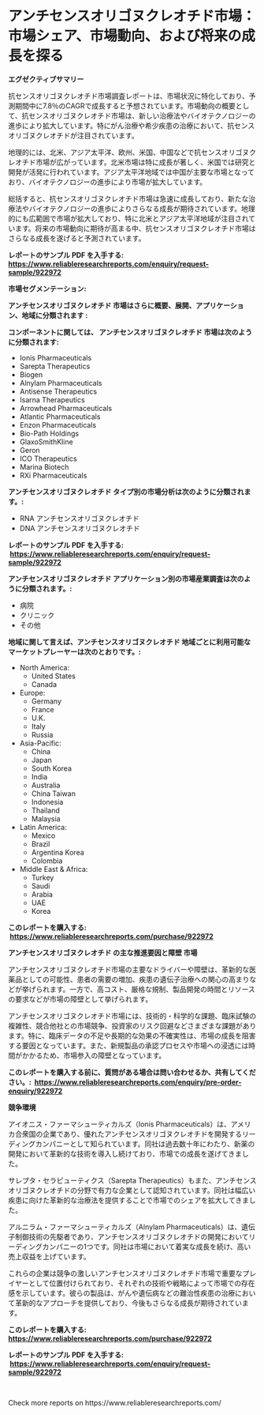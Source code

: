 <p><h1>アンチセンスオリゴヌクレオチド市場：市場シェア、市場動向、および将来の成長を探る</h1></p><p><strong>エグゼクティブサマリー</strong></p>
<p><p>抗センスオリゴヌクレオチド市場調査レポートは、市場状況に特化しており、予測期間中に7.8％のCAGRで成長すると予想されています。市場動向の概要として、抗センスオリゴヌクレオチド市場は、新しい治療法やバイオテクノロジーの進歩により拡大しています。特にがん治療や希少疾患の治療において、抗センスオリゴヌクレオチドが注目されています。</p><p>地理的には、北米、アジア太平洋、欧州、米国、中国などで抗センスオリゴヌクレオチド市場が広がっています。北米市場は特に成長が著しく、米国では研究と開発が活発に行われています。アジア太平洋地域では中国が主要な市場となっており、バイオテクノロジーの進歩により市場が拡大しています。</p><p>総括すると、抗センスオリゴヌクレオチド市場は急速に成長しており、新たな治療法やバイオテクノロジーの進歩によりさらなる成長が期待されています。地理的にも広範囲で市場が拡大しており、特に北米とアジア太平洋地域が注目されています。将来の市場動向に期待が高まる中、抗センスオリゴヌクレオチド市場はさらなる成長を遂げると予測されています。</p></p>
<p><strong>レポートのサンプル PDF を入手する: <a href="https://www.reliableresearchreports.com/enquiry/request-sample/922972">https://www.reliableresearchreports.com/enquiry/request-sample/922972</a></strong></p>
<p><strong>市場セグメンテーション:</strong></p>
<p><strong> アンチセンスオリゴヌクレオチド 市場はさらに概要、展開、アプリケーション、地域に分類されます :</strong></p>
<p><strong>コンポーネントに関しては、 アンチセンスオリゴヌクレオチド 市場は次のように分類されます: &nbsp;</strong></p>
<p><ul><li>Ionis Pharmaceuticals</li><li>Sarepta Therapeutics</li><li>Biogen</li><li>Alnylam Pharmaceuticals</li><li>Antisense Therapeutics</li><li>Isarna Therapeutics</li><li>Arrowhead Pharmaceuticals</li><li>Atlantic Pharmaceuticals</li><li>Enzon Pharmaceuticals</li><li>Bio-Path Holdings</li><li>GlaxoSmithKline</li><li>Geron</li><li>ICO Therapeutics</li><li>Marina Biotech</li><li>RXi Pharmaceuticals</li></ul></p>
<p><strong> アンチセンスオリゴヌクレオチド タイプ別の市場分析は次のように分類されます。:</strong></p>
<p><ul><li>RNA アンチセンスオリゴヌクレオチド</li><li>DNA アンチセンスオリゴヌクレオチド</li></ul></p>
<p><strong>レポートのサンプル PDF を入手する: &nbsp;<a href="https://www.reliableresearchreports.com/enquiry/request-sample/922972">https://www.reliableresearchreports.com/enquiry/request-sample/922972</a></strong></p>
<p><strong> アンチセンスオリゴヌクレオチド アプリケーション別の市場産業調査は次のように分類されます。:</strong></p>
<p><ul><li>病院</li><li>クリニック</li><li>その他</li></ul></p>
<p><strong>地域に関して言えば、アンチセンスオリゴヌクレオチド 地域ごとに利用可能なマーケットプレーヤーは次のとおりです。:</strong></p>
<p><ul>
    <li>
        North America:
        <ul>
            <li>United States</li>
            <li>Canada</li>
        </ul>
    </li>
    <li>
        Europe:
        <ul>
            <li>Germany</li>
            <li>France</li>
            <li>U.K.</li>
            <li>Italy</li>
            <li>Russia</li>
        </ul>
    </li>
    <li>
        Asia-Pacific:
        <ul>
            <li>China</li>
            <li>Japan</li>
            <li>South Korea</li>
            <li>India</li>
            <li>Australia</li>
            <li>China Taiwan</li>
            <li>Indonesia</li>
            <li>Thailand</li>
            <li>Malaysia</li>
        </ul>
    </li>
    <li>
        Latin America:
        <ul>
            <li>Mexico</li>
            <li>Brazil</li>
            <li>Argentina Korea</li>
            <li>Colombia</li>
        </ul>
    </li>
    <li>
        Middle East & Africa:
        <ul>
            <li>Turkey</li>
            <li>Saudi</li>
            <li>Arabia</li>
            <li>UAE</li>
            <li>Korea</li>
        </ul>
    </li>
    </ul></p>
<p><strong>このレポートを購入する: &nbsp;<a href="https://www.reliableresearchreports.com/purchase/922972">https://www.reliableresearchreports.com/purchase/922972</a></strong></p>
<p><strong>アンチセンスオリゴヌクレオチド の主な推進要因と障壁 市場</strong></p>
<p><p>アンチセンスオリゴヌクレオチド市場の主要なドライバーや障壁は、革新的な医薬品としての可能性、患者の需要の増加、疾患の遺伝子治療への関心の高まりなどが挙げられます。一方で、高コスト、厳格な規制、製品開発の時間とリソースの要求などが市場の障壁として挙げられます。</p><p>アンチセンスオリゴヌクレオチド市場には、技術的・科学的な課題、臨床試験の複雑性、競合他社との市場競争、投資家のリスク回避などさまざまな課題があります。特に、臨床データの不足や長期的な効果の不確実性は、市場の成長を阻害する要因となっています。また、新規製品の承認プロセスや市場への浸透には時間がかかるため、市場参入の障壁となっています。</p></p>
<p><strong>このレポートを購入する前に、質問がある場合は問い合わせるか、共有してください。:&nbsp; <a href="https://www.reliableresearchreports.com/enquiry/pre-order-enquiry/922972">https://www.reliableresearchreports.com/enquiry/pre-order-enquiry/922972</a></strong></p>
<p><strong>競争環境</strong></p>
<p><p>アイオニス・ファーマシューティカルズ（Ionis Pharmaceuticals）は、アメリカ合衆国の企業であり、優れたアンチセンスオリゴヌクレオチドを開発するリーディングカンパニーとして知られています。同社は過去数十年にわたり、新薬の開発において革新的な技術を導入し続けており、市場での成長を遂げてきました。</p><p>サレプタ・セラピューティクス（Sarepta Therapeutics）もまた、アンチセンスオリゴヌクレオチドの分野で有力な企業として認知されています。同社は幅広い疾患に向けた革新的な治療法を提供することで市場でのシェアを拡大してきました。</p><p>アルニラム・ファーマシューティカルズ（Alnylam Pharmaceuticals）は、遺伝子制御技術の先駆者であり、アンチセンスオリゴヌクレオチドの開発においてリーディングカンパニーの1つです。同社は市場において着実な成長を続け、高い売上収益を上げています。</p><p>これらの企業は競争の激しいアンチセンスオリゴヌクレオチド市場で重要なプレイヤーとして位置付けられており、それぞれの技術や戦略によって市場での存在感を示しています。彼らの製品は、がんや遺伝病などの難治性疾患の治療において革新的なアプローチを提供しており、今後もさらなる成長が期待されています。</p></p>
<p><strong>このレポートを購入する: &nbsp; <a href="https://www.reliableresearchreports.com/purchase/922972">https://www.reliableresearchreports.com/purchase/922972</a></strong></p>
<p><strong>レポートのサンプル PDF を入手する: &nbsp;<a href="https://www.reliableresearchreports.com/enquiry/request-sample/922972">https://www.reliableresearchreports.com/enquiry/request-sample/922972</a></strong><strong></strong></p>
<p>&nbsp;</p>
<p>Check more reports on https://www.reliableresearchreports.com/</p>